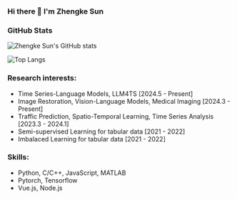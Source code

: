 ### Hi there 👋 I'm Zhengke Sun

### GitHub Stats

![Zhengke Sun's GitHub stats](https://github-readme-stats.vercel.app/api?username=zachysun&show_icons=true&count_private=true)

![Top Langs](https://github-readme-stats.vercel.app/api/top-langs/?username=zachysun&layout=compact)

### Research interests:

- Time Series-Language Models, LLM4TS [2024.5 - Present]
- Image Restoration, Vision-Language Models, Medical Imaging [2024.3 - Present]
- Traffic Prediction, Spatio-Temporal Learning, Time Series Analysis [2023.3 - 2024.1]
- Semi-supervised Learning for tabular data [2021 - 2022]
- Imbalaced Learning for tabular data [2021 - 2022]

### Skills:

- Python, C/C++, JavaScript, MATLAB
- Pytorch, Tensorflow
- Vue.js, Node.js
